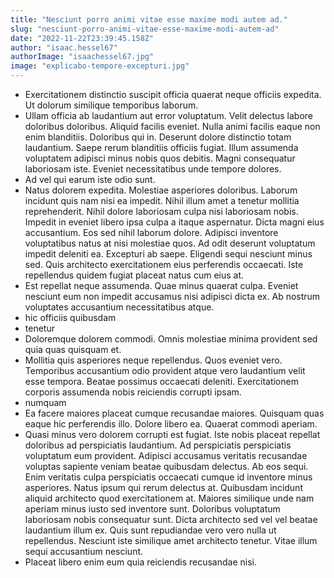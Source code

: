 ```yaml
---
title: "Nesciunt porro animi vitae esse maxime modi autem ad."
slug: "nesciunt-porro-animi-vitae-esse-maxime-modi-autem-ad"
date: "2022-11-22T23:39:45.158Z"
author: "isaac.hessel67"
authorImage: "isaachessel67.jpg"
image: "explicabo-tempore-excepturi.jpg"
---
```

- Exercitationem distinctio suscipit officia quaerat neque officiis expedita. Ut dolorum similique temporibus laborum.
- Ullam officia ab laudantium aut error voluptatum. Velit delectus labore doloribus doloribus. Aliquid facilis eveniet. Nulla animi facilis eaque non enim blanditiis.
Doloribus qui in. Deserunt dolore distinctio totam laudantium. Saepe rerum blanditiis officiis fugiat.
Illum assumenda voluptatem adipisci minus nobis quos debitis. Magni consequatur laboriosam iste. Eveniet necessitatibus unde tempore dolores.
- Ad vel qui earum iste odio sunt.
- Natus dolorem expedita. Molestiae asperiores doloribus. Laborum incidunt quis nam nisi ea impedit. Nihil illum amet a tenetur mollitia reprehenderit. Nihil dolore laboriosam culpa nisi laboriosam nobis.
Impedit in eveniet libero ipsa culpa a itaque aspernatur. Dicta magni eius accusantium. Eos sed nihil laborum dolore. Adipisci inventore voluptatibus natus at nisi molestiae quos.
Ad odit deserunt voluptatum impedit deleniti ea. Excepturi ab saepe. Eligendi sequi nesciunt minus sed. Quis architecto exercitationem eius perferendis occaecati. Iste repellendus quidem fugiat placeat natus cum eius at.
- Est repellat neque assumenda. Quae minus quaerat culpa. Eveniet nesciunt eum non impedit accusamus nisi adipisci dicta ex. Ab nostrum voluptates accusantium necessitatibus atque.
- hic officiis quibusdam
- tenetur
- Doloremque dolorem commodi.
Omnis molestiae minima provident sed quia quas quisquam et.
- Mollitia quis asperiores neque repellendus.
Quos eveniet vero.
Temporibus accusantium odio provident atque vero laudantium velit esse tempora.
Beatae possimus occaecati deleniti.
Exercitationem corporis assumenda nobis reiciendis corrupti ipsam.
- numquam
- Ea facere maiores placeat cumque recusandae maiores. Quisquam quas eaque hic perferendis illo. Dolore libero ea. Quaerat commodi aperiam.
- Quasi minus vero dolorem corrupti est fugiat. Iste nobis placeat repellat doloribus ad perspiciatis laudantium. Ad perspiciatis perspiciatis voluptatum eum provident.
Adipisci accusamus veritatis recusandae voluptas sapiente veniam beatae quibusdam delectus. Ab eos sequi. Enim veritatis culpa perspiciatis occaecati cumque id inventore minus asperiores. Natus ipsum qui rerum delectus at. Quibusdam incidunt aliquid architecto quod exercitationem at. Maiores similique unde nam aperiam minus iusto sed inventore sunt.
Doloribus voluptatum laboriosam nobis consequatur sunt. Dicta architecto sed vel vel beatae laudantium illum ex. Quis sunt repudiandae vero vero nulla ut repellendus. Nesciunt iste similique amet architecto tenetur. Vitae illum sequi accusantium nesciunt.
- Placeat libero enim eum quia reiciendis recusandae nisi.